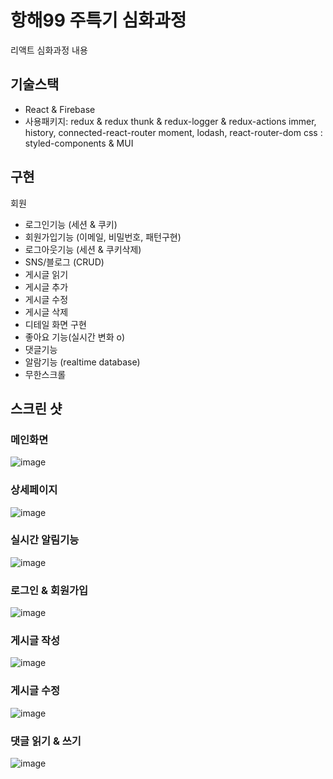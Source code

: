 # 항해99 주특기 심화과정

리액트 심화과정 내용

## 기술스택

- React & Firebase
- 사용패키지:
  redux & redux thunk & redux-logger & redux-actions
  immer, history, connected-react-router
  moment, lodash, react-router-dom
  css : styled-components & MUI

## 구현

회원

- 로그인기능 (세션 & 쿠키)
- 회원가입기능 (이메일, 비밀번호, 패턴구현)
- 로그아웃기능 (세션 & 쿠키삭제)
- SNS/블로그 (CRUD)
- 게시글 읽기
- 게시글 추가
- 게시글 수정
- 게시글 삭제
- 디테일 화면 구현
- 좋아요 기능(실시간 변화 o)
- 댓글기능
- 알람기능 (realtime database)
- 무한스크롤

## 스크린 샷

### 메인화면

![image](https://blog.kakaocdn.net/dn/YSX8y/btrsUEH2WKj/ur9ie5YdUIY6wPQPu2vQKk/img.png)

### 상세페이지

![image](https://blog.kakaocdn.net/dn/cr2NXJ/btrsRP4WXr3/ZrGB3Ev0HVtW9YwCxfe4fk/img.png)

### 실시간 알림기능

![image](https://blog.kakaocdn.net/dn/t27Jf/btrsUcERPjE/UqYRf0pk7LZOeX0lmzYuik/img.png)

### 로그인 & 회원가입

![image](https://blog.kakaocdn.net/dn/bnCqNU/btrsRagRb8M/uR6RMRuSKtpbv5YwoFDkDk/img.png)

### 게시글 작성

![image](https://blog.kakaocdn.net/dn/BENzg/btrsRX2C3Fd/jZUJDI53o9ayl3S7uznK3k/img.png)

### 게시글 수정

![image](https://blog.kakaocdn.net/dn/GfISv/btrsL9KnEop/1Ry31hjQF8cJjz9tKHBqK0/img.png)

### 댓글 읽기 & 쓰기

![image](https://blog.kakaocdn.net/dn/WyCPS/btrsMz9SBqn/5zEXuoRYiRF3ApeKPZCKWk/img.png)
